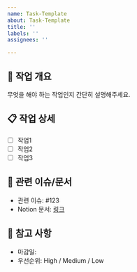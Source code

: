 ```yaml
---
name: Task-Template
about: Task-Template
title: ''
labels: ''
assignees: ''

---
```


## 📌 작업 개요
무엇을 해야 하는 작업인지 간단히 설명해주세요.

## 📋 작업 상세
- [ ] 작업1
- [ ] 작업2
- [ ] 작업3

## 📎 관련 이슈/문서
- 관련 이슈: #123
- Notion 문서: [링크](https://...)

## 🧠 참고 사항
- 마감일:
- 우선순위: High / Medium / Low